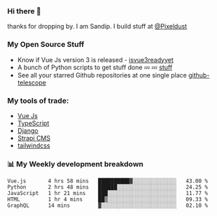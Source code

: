 ### Hi there 👋

thanks for dropping by.
I am Sandip. I build stuff at [@Pixeldust](github.com/pixeldust-in/)

###  **My Open Source Stuff**

 - Know if Vue Js version 3 is released -  [isvue3readyyet](https://github.com/sandiprb/isvue3readyyet)
 - A bunch of Python scripts to get stuff done 💤 💤 [stuff](https://github.com/sandiprb/stuff)
 - See all your starred Github repositories at one single place [github-telescope](https://github.com/sandiprb/github-telescope)



###  **My tools of trade:**
 - [Vue Js](https://github.com/vuejs/vue/)
 - [TypeScript](https://github.com/microsoft/TypeScript)
 - [Django](github.com/django/django)
 - [Strapi CMS](github.com/strapi/strapi)
 - [tailwindcss](https://github.com/tailwindlabs/tailwindcss)


###  📊 **My Weekly development breakdown**
<!--START_SECTION:waka-->
```text
Vue.js       4 hrs 58 mins   ██████████▓░░░░░░░░░░░░░░   43.00 % 
Python       2 hrs 48 mins   ██████░░░░░░░░░░░░░░░░░░░   24.25 % 
JavaScript   1 hr 21 mins    ███░░░░░░░░░░░░░░░░░░░░░░   11.77 % 
HTML         1 hr 4 mins     ██▒░░░░░░░░░░░░░░░░░░░░░░   09.33 % 
GraphQL      14 mins         ▓░░░░░░░░░░░░░░░░░░░░░░░░   02.10 % 
```
<!--END_SECTION:waka-->
